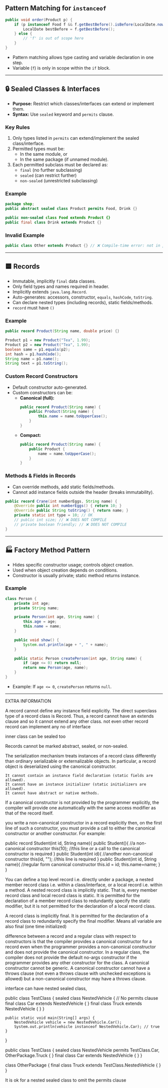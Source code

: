 
## Pattern Matching for `instanceof`

```java
public void order(Product p) {
    if (p instanceof Food f && f.getBestBefore().isBefore(LocalDate.now())) {
        LocalDate bestBefore = f.getBestBefore();
    } else {
        // 'f' is out of scope here
    }
}
```
- Pattern matching allows type casting and variable declaration in one step.
- Variable (`f`) is only in scope within the `if` block.

---

## 🔒 Sealed Classes & Interfaces

- **Purpose:** Restrict which classes/interfaces can extend or implement them.
- **Syntax:** Use `sealed` keyword and `permits` clause.

### Key Rules
1. Only types listed in `permits` can extend/implement the sealed class/interface.
2. Permitted types must be:
   - In the same module, or
   - In the same package (if unnamed module).
3. Each permitted subclass must be declared as:
   - `final` (no further subclassing)
   - `sealed` (can restrict further)
   - `non-sealed` (unrestricted subclassing)

### Example

```java
package shop;
public abstract sealed class Product permits Food, Drink {}

public non-sealed class Food extends Product {}
public final class Drink extends Product {}
```

### Invalid Example

```java
public class Other extends Product {} // ❌ Compile-time error: not in permits list
```

---

## 🟦 Records

- Immutable, implicitly `final` data classes.
- Only field types and names required in header.
- Implicitly extends `java.lang.Record`.
- Auto-generates: accessors, constructor, `equals`, `hashCode`, `toString`.
- Can declare nested types (including records), static fields/methods.
- `record` must have `()    `

### Example

```java
public record Product(String name, double price) {}

Product p1 = new Product("Tea", 1.99);
Product p2 = new Product("Tea", 1.99);
boolean same = p1.equals(p2);
int hash = p1.hashCode();
String name = p1.name();
String text = p1.toString();
```

### Custom Record Constructors

- Default constructor auto-generated.
- Custom constructors can be:
  - **Canonical (full):**
    ```java
    public record Product(String name) {
        public Product(String name) {
            this.name = name.toUpperCase();
        }
    }
    ```
  - **Compact:**
    ```java
    public record Product(String name) {
        public Product {
            name = name.toUpperCase();
        }
    }
    ```

### Methods & Fields in Records

- Can override methods, add static fields/methods.
- Cannot add instance fields outside the header (breaks immutability).

```java
public record Crane(int numberEggs, String name) {
    @Override public int numberEggs() { return 10; }
    @Override public String toString() { return name; }
    private static int type = 10; // OK
    // public int size; // ❌ DOES NOT COMPILE
    // private boolean friendly; // ❌ DOES NOT COMPILE
}
```

---

## 🏭 Factory Method Pattern

- Hides specific constructor usage; controls object creation.
- Used when object creation depends on conditions.
- Constructor is usually private; static method returns instance.

### Example

```java
class Person {
    private int age;
    private String name;

    private Person(int age, String name) {
        this.age = age;
        this.name = name;
    }

    public void show() {
        System.out.println(age + ", " + name);
    }

    public static Person createPerson(int age, String name) {
        if (age <= 0) return null;
        return new Person(age, name);
    }
}
```
- Example: If `age <= 0`, `createPerson` returns `null`.

---

EXTRA INFORMATION

A record cannot define any instance field explicitly.
The direct superclass type of a record class is Record. Thus, a record cannot have an extends clause and so it cannot extend any other class. not even other record
record can implement any no of interface


inner class can be sealed too

Records cannot be marked abstract, sealed, or non-sealed.






The serialization mechanism treats instances of a record class differently than ordinary serializable or externalizable objects. In particular, a record object is deserialized using the canonical constructor.



    It cannot contain an instance field declaration (static fields are allowed).
    It cannot have an instance initializer (static initializers are allowed).
    It cannot have abstract or native methods.




 If a canonical constructor is not provided by the programmer explicitly, the compiler will provide one automatically with the same access modifier as that of the record itself.

  you write a non-canonical constructor in a record explicitly then, on the first line of such a constructor, you must provide a call to either the canonical constructor or another constructor. For example:



public record Student(int id, String name){
    public Student(){ //a non-canonical constructor
        this(10); //this line or a call to the canonical constructor is required 
    }
    public Student(int id){ //another non-canonical constructor
        this(id, ""); //this line is required 
    }
    public Student(int id, String name){ //regular form canonical constructor
        this.id = id; this.name=name;
    }
}




You can define a top level record i.e. directly under a package, a nested member record class i.e. within a class/interface, or a local record i.e. within a method.
A nested record class is implicitly static. That is, every member record class and local record class is static. It is permitted for the declaration of a member record class to redundantly specify the static modifier, but it is not permitted for the declaration of a local record class.

A record class is implicitly final. It is permitted for the declaration of a record class to redundantly specify the final modifier. Means all variable are also final (one time initialized)


difference between a record and a regular class with respect to constructors is that the compiler provides a canonical constructor for a record even when the programmer provides a non-canonical constructor and does not provide the canonical constructor. In a regular class, the compiler does not provide the default no-args constructor if the programmer provides any other constructor for the class.
 A canonical constructor cannot be generic.
A canonical constructor cannot have a throws clause (not even a throws clause with unchecked exceptions is allowed) but a non-canonical constructor may have a throws clause. 




interface can have nested sealed class, 


public class TestClass {
    sealed class NestedVehicle { // No permits clause
        final class Car extends NestedVehicle { }
        final class Truck extends NestedVehicle { }
    }

    public static void main(String[] args) {
        NestedVehicle vehicle = new NestedVehicle.Car();
        System.out.println(vehicle instanceof NestedVehicle.Car); // true
    }
}





public class TestClass {
    sealed class NestedVehicle permits TestClass.Car, OtherPackage.Truck { }
    final class Car extends NestedVehicle { }
}

class OtherPackage {
    final class Truck extends TestClass.NestedVehicle { }
}




It is ok for a nested sealed class to omit the permits clause





